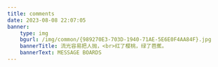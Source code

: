 ```yaml
---
title: comments
date: 2023-08-08 22:07:05
banner:
    type: img
    bgurl: /img/common/{989270E3-703D-1940-71AE-5E6E0F4AA84F}.jpg
    bannerTitle: 流光容易把人抛，<br>红了樱桃，绿了芭蕉。
    bannerText: MESSAGE BOARDS
---
```

